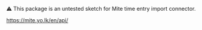 ⚠️ This package is an untested sketch for Mite time entry import connector.

https://mite.yo.lk/en/api/